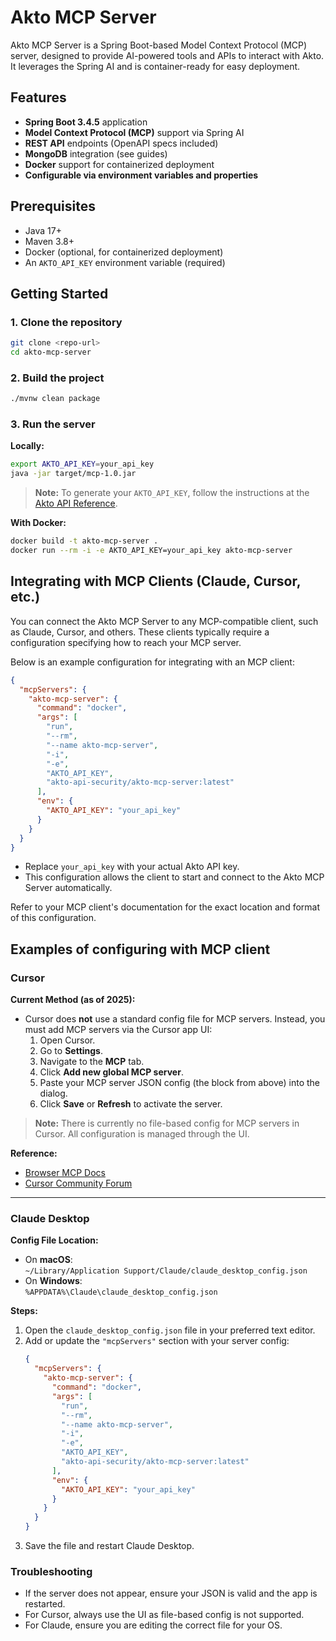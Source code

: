 # Akto MCP Server

Akto MCP Server is a Spring Boot-based Model Context Protocol (MCP) server, designed to provide AI-powered tools and APIs to interact with Akto. It leverages the Spring AI and is container-ready for easy deployment.

## Features

- **Spring Boot 3.4.5** application
- **Model Context Protocol (MCP)** support via Spring AI
- **REST API** endpoints (OpenAPI specs included)
- **MongoDB** integration (see guides)
- **Docker** support for containerized deployment
- **Configurable via environment variables and properties**

## Prerequisites

- Java 17+
- Maven 3.8+
- Docker (optional, for containerized deployment)
- An `AKTO_API_KEY` environment variable (required)

## Getting Started

### 1. Clone the repository

```sh
git clone <repo-url>
cd akto-mcp-server
```

### 2. Build the project

```sh
./mvnw clean package
```

### 3. Run the server

**Locally:**

```sh
export AKTO_API_KEY=your_api_key
java -jar target/mcp-1.0.jar
```

> **Note:** To generate your `AKTO_API_KEY`, follow the instructions at the <a href="https://docs.akto.io/api-reference/api-reference" target="_blank">Akto API Reference</a>.

**With Docker:**

```sh
docker build -t akto-mcp-server .
docker run --rm -i -e AKTO_API_KEY=your_api_key akto-mcp-server
```

## Integrating with MCP Clients (Claude, Cursor, etc.)

You can connect the Akto MCP Server to any MCP-compatible client, such as Claude, Cursor, and others. These clients typically require a configuration specifying how to reach your MCP server.

Below is an example configuration for integrating with an MCP client:

```json
{
  "mcpServers": {
    "akto-mcp-server": {
      "command": "docker",
      "args": [
        "run",
        "--rm",
        "--name akto-mcp-server",
        "-i",
        "-e",
        "AKTO_API_KEY",
        "akto-api-security/akto-mcp-server:latest"
      ],
      "env": {
        "AKTO_API_KEY": "your_api_key"
      }
    }
  }
}
```

- Replace `your_api_key` with your actual Akto API key.
- This configuration allows the client to start and connect to the Akto MCP Server automatically.

Refer to your MCP client's documentation for the exact location and format of this configuration.

## Examples of configuring with MCP client

### Cursor

**Current Method (as of 2025):**
- Cursor does **not** use a standard config file for MCP servers. Instead, you must add MCP servers via the Cursor app UI:
  1. Open Cursor.
  2. Go to **Settings**.
  3. Navigate to the **MCP** tab.
  4. Click **Add new global MCP server**.
  5. Paste your MCP server JSON config (the block from above) into the dialog.
  6. Click **Save** or **Refresh** to activate the server.

> **Note:** There is currently no file-based config for MCP servers in Cursor. All configuration is managed through the UI.

**Reference:**  
- [Browser MCP Docs](https://docs.browsermcp.io/setup-server)  
- [Cursor Community Forum](https://forum.cursor.com/t/how-do-i-get-cursor-to-use-my-configured-mcp-servers/50042)

---

### Claude Desktop

**Config File Location:**
- On **macOS**:  
  `~/Library/Application Support/Claude/claude_desktop_config.json`
- On **Windows**:  
  `%APPDATA%\Claude\claude_desktop_config.json`

**Steps:**
1. Open the `claude_desktop_config.json` file in your preferred text editor.
2. Add or update the `"mcpServers"` section with your server config:
   ```json
   {
     "mcpServers": {
       "akto-mcp-server": {
         "command": "docker",
         "args": [
           "run",
           "--rm",
           "--name akto-mcp-server",
           "-i",
           "-e",
           "AKTO_API_KEY",
           "akto-api-security/akto-mcp-server:latest"
         ],
         "env": {
           "AKTO_API_KEY": "your_api_key"
         }
       }
     }
   }
   ```
3. Save the file and restart Claude Desktop.

### Troubleshooting

- If the server does not appear, ensure your JSON is valid and the app is restarted.
- For Cursor, always use the UI as file-based config is not supported.
- For Claude, ensure you are editing the correct file for your OS.
